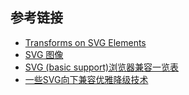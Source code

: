 ## 参考链接
* [Transforms on SVG Elements](https://css-tricks.com/transforms-on-svg-elements/)
* [SVG 图像](http://javascript.ruanyifeng.com/htmlapi/svg.html#)
* [SVG (basic support)浏览器兼容一览表](http://caniuse.mojijs.com/Home/Html/item/key/svg/index.html)
* [一些SVG向下兼容优雅降级技术](http://www.zhangxinxu.com/wordpress/2013/09/svg-fallbacks/)